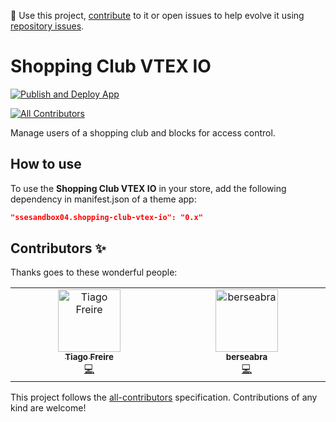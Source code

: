 📢 Use this project, [contribute](https://github.com/cubos-vtex/shopping-club-vtex-io) to it or open issues to help evolve it using [repository issues](https://github.com/cubos-vtex/shopping-club-vtex-io/issues).

# Shopping Club VTEX IO

[![Publish and Deploy App](https://github.com/cubos-vtex/shopping-club-vtex-io/actions/workflows/publish-and-deploy.yml/badge.svg)](https://github.com/cubos-vtex/shopping-club-vtex-io/actions/workflows/publish-and-deploy.yml)

<!-- DOCS-IGNORE:start -->
<!-- ALL-CONTRIBUTORS-BADGE:START - Do not remove or modify this section -->
[![All Contributors](https://img.shields.io/badge/all_contributors-2-orange.svg?style=flat-square)](#contributors-)
<!-- ALL-CONTRIBUTORS-BADGE:END -->
<!-- DOCS-IGNORE:end -->

Manage users of a shopping club and blocks for access control.

## How to use

To use the **Shopping Club VTEX IO** in your store, add the following dependency in manifest.json of a theme app:

```json
"ssesandbox04.shopping-club-vtex-io": "0.x"
```

<!-- DOCS-IGNORE:start -->

## Contributors ✨

Thanks goes to these wonderful people:

<!-- ALL-CONTRIBUTORS-LIST:START - Do not remove or modify this section -->
<!-- prettier-ignore-start -->
<!-- markdownlint-disable -->
<table>
  <tbody>
    <tr>
      <td align="center" valign="top" width="14.28%"><a href="https://github.com/tiago-freire"><img src="https://avatars.githubusercontent.com/u/921910?v=4?s=100" width="100px;" alt="Tiago Freire"/><br /><sub><b>Tiago Freire</b></sub></a><br /><a href="https://github.com/cubos-vtex/shopping-club-vtex-io/commits?author=tiago-freire" title="Code">💻</a></td>
      <td align="center" valign="top" width="14.28%"><a href="https://github.com/berseabra"><img src="https://avatars.githubusercontent.com/u/160257246?v=4?s=100" width="100px;" alt="berseabra"/><br /><sub><b>berseabra</b></sub></a><br /><a href="https://github.com/cubos-vtex/shopping-club-vtex-io/commits?author=berseabra" title="Code">💻</a></td>
    </tr>
  </tbody>
</table>

<!-- markdownlint-restore -->
<!-- prettier-ignore-end -->

<!-- ALL-CONTRIBUTORS-LIST:END -->

This project follows the [all-contributors](https://github.com/all-contributors/all-contributors) specification. Contributions of any kind are welcome!
